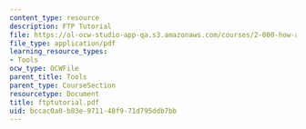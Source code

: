 ```yaml
---
content_type: resource
description: FTP Tutorial
file: https://ol-ocw-studio-app-qa.s3.amazonaws.com/courses/2-000-how-and-why-machines-work-spring-2002/bccac0a0b83e971148f971d795ddb7bb_ftptutorial.pdf
file_type: application/pdf
learning_resource_types:
- Tools
ocw_type: OCWFile
parent_title: Tools
parent_type: CourseSection
resourcetype: Document
title: ftptutorial.pdf
uid: bccac0a0-b83e-9711-48f9-71d795ddb7bb
---
```

